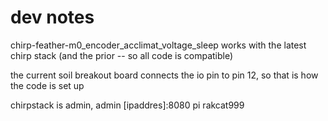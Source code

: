# dev notes

chirp-feather-m0_encoder_acclimat_voltage_sleep works with the latest chirp stack (and the prior -- so all code is compatible)

the current soil breakout board connects the io pin to pin 12, so that is how the code is set up

chirpstack is admin, admin
[ipaddres]:8080
pi
rakcat999
